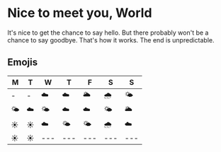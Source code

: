 # Nice to meet you, World

It's nice to get the chance to say hello. But there probably won't be a chance to say goodbye. That's how it works. The end is unpredictable.

## Emojis

| M | T | W | T | F | S | S |
|---|---|---|---|---|---|---|
| - | - | :cloud: | :cloud:  |:sun_behind_large_cloud: | :cloud_with_rain: | :sun_behind_small_cloud:  |
| :sun_behind_small_cloud: | :cloud: | :sun_behind_small_cloud: | :cloud: | :cloud: | :sun_behind_small_cloud: | :sun_behind_large_cloud: |
| :sunny: | :sunny: | :cloud: | :sun_behind_small_cloud: | :sun_behind_small_cloud: | :cloud_with_rain: | :cloud: |
| :sunny: | :sunny: |---|---|---|---|---|
 








